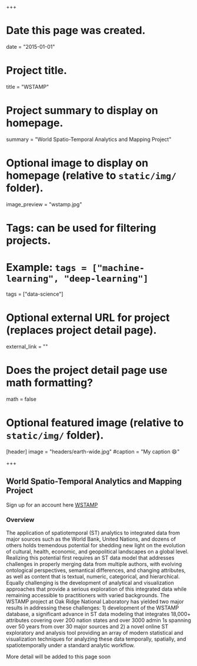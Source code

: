 +++
# Date this page was created.
date = "2015-01-01"

# Project title.
title = "WSTAMP"

# Project summary to display on homepage.
summary = "World Spatio-Temporal Analytics and Mapping Project"

# Optional image to display on homepage (relative to `static/img/` folder).
image_preview = "wstamp.jpg"

# Tags: can be used for filtering projects.
# Example: `tags = ["machine-learning", "deep-learning"]`
tags = ["data-science"]

# Optional external URL for project (replaces project detail page).
external_link = ""

# Does the project detail page use math formatting?
math = false

# Optional featured image (relative to `static/img/` folder).
[header]
image = "headers/earth-wide.jpg"
#caption = "My caption :smile:"

+++

## World Spatio-Temporal Analytics and Mapping Project

Sign up for an account here [WSTAMP](https://wstamp.ornl.gov)

### Overview

The application of spatiotemporal (ST) analytics to integrated data from major sources such as the World Bank, United Nations, and dozens of others holds tremendous potential for shedding new light on the evolution of cultural, health, economic, and geopolitical landscapes on a global level. Realizing this potential first requires an ST data model that addresses challenges in properly merging data from multiple authors, with evolving ontological perspectives, semantical differences, and changing attributes, as well as content that is textual, numeric, categorical, and hierarchical. Equally challenging is the development of analytical and visualization approaches that provide a serious exploration of this integrated data while remaining accessible to practitioners with varied backgrounds. The WSTAMP project at Oak Ridge National Laboratory has yielded two major results in addressing these challenges: 1) development of the WSTAMP database, a significant advance in ST data modeling that integrates 18,000+ attributes covering over 200 nation states and over 3000 admin 1s spanning over 50 years from over 30 major sources and 2) a novel online ST exploratory and analysis tool providing an array of modern statistical and visualization techniques for analyzing these data temporally, spatially, and spatiotemporally under a standard analytic workflow.

More detail will be added to this page soon